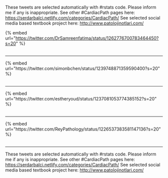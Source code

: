 

These tweets are selected automatically with #rstats code. Please inform me if any is inappropriate.
See other #CardiacPath pages here: https://serdarbalci.netlify.com/categories/CardiacPath/ 
See selected social media based textbook project here: http://www.patolojinotlari.com/

{% embed url="https://twitter.com/DrSamreenfatima/status/1262776700783464450?s=20" %}<br>
<br>
<hr>
{% embed url="https://twitter.com/simonbchen/status/1239748871359590400?s=20" %}<br>
<br>
<hr>
{% embed url="https://twitter.com/estheryoud/status/1237081053774385152?s=20" %}<br>
<br>
<hr>
{% embed url="https://twitter.com/ReyPathology/status/1226537383581147136?s=20" %}<br>
<br>
<hr>


These tweets are selected automatically with #rstats code. Please inform me if any is inappropriate.
See other #CardiacPath pages here: https://serdarbalci.netlify.com/categories/CardiacPath/ 
See selected social media based textbook project here: http://www.patolojinotlari.com/

